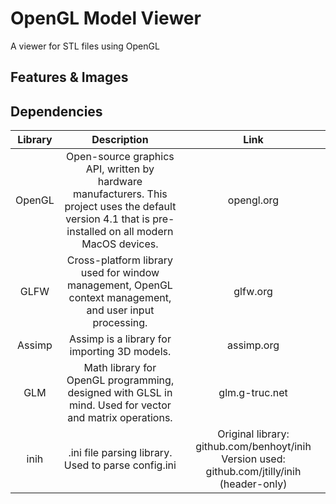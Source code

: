 # OpenGL Model Viewer
A viewer for STL files using OpenGL

## Features & Images

## Dependencies

|Library|Description|Link|
|:-:|:-:|:-:|
| OpenGL | Open-source graphics API, written by hardware manufacturers. This project uses the default version 4.1 that is pre-installed on all modern MacOS devices. | opengl.org |
| GLFW | Cross-platform library used for window management, OpenGL context management, and user input processing. | glfw.org |
| Assimp | Assimp is a library for importing 3D models. | assimp.org |
| GLM | Math library for OpenGL programming, designed with GLSL in mind. Used for vector and matrix operations. | glm.g-truc.net |
|inih|.ini file parsing library. Used to parse config.ini |Original library: github.com/benhoyt/inih Version used: github.com/jtilly/inih (header-only)|
